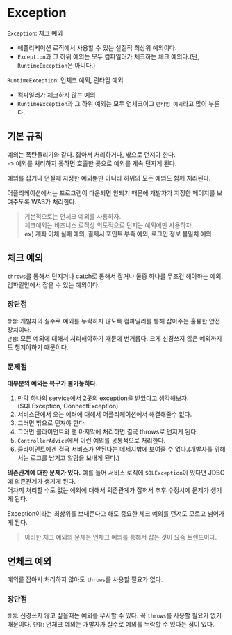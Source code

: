 # Exception

`Exception`: 체크 예외
- 애플리케이션 로직에서 사용할 수 있는 실질적 최상위 예외이다. 
- `Exception`과 그 하위 예외는 모두 컴파일러가 체크하는 체크 예외다.(단, `RuntimeException`은 아니다.)

`RuntimeException`: 언체크 예외, 런타임 예외
- 컴파일러가 체크하지 않는 예외
- `RuntimeException`과 그 하위 예외는 모두 언체크이고 `런타임 예외`라고 많이 부른다.


## 기본 규칙
예외는 폭탄돌리기와 같다. 잡아서 처리하거나, 밖으로 던져야 한다.  
-> 예외를 처리하지 못하면 호출한 곳으로 예외를 계속 던지게 된다.  

예외를 잡거나 던질때 지정한 예외뿐만 아니라 하위의 모든 예외도 함께 처리된다.  

어플리케이션에서는 프로그램이 다운되면 안되기 때문에 개발자가 지정한 페이지를 보여주도록 WAS가 처리한다.  

> 기본적으로는 언체크 예외를 사용하자.  
> 체크예외는 비즈니스 로직상 의도적으로 던지는 예외에만 사용하자.  
> **ex) 계좌 이체 실패 예외, 결제시 포인트 부족 예외, 로그인 정보 불일치 예외**


## 체크 예외

`throws`를 통해서 던지거나 catch로 통해서 잡거나 둘중 하나를 무조건 해야하는 예외. 
컴파일안에서 잡을 수 있는 예외이다.

### 장단점
`장점`: 개발자의 실수로 예외를 누락하지 않도록 컴파일러를 통해 잡아주는 훌륭한 안전 장치이다.  
`단점`: 모든 예외에 대해서 처리해야하기 때문에 번거롭다. 크게 신경쓰지 않은 예외까지도 챙겨야하기 때문이다.  

### 문제점
**대부분의 예외는 복구가 불가능하다.**
1. 만약 하나의 service에서 2곳의 exception을 받았다고 생각해보자.(SQLException, ConnectException)   
2. 서비스단에서 오는 에러에 대해서 어플리케이션에서 해결해줄수 없다.  
3. 그러면 밖으로 던져야 한다.  
4. 그러면 클라이언트와 맨 마지막에 처리하면 결국 throws로 던지게 된다.
5. `ControllerAdvice`에서 이런 예외를 공통적으로 처리한다.
6. 클라이언트에겐 결국 서비스가 안된다는 메세지밖에 보여줄 수 없다.(개발자를 위해서는 로그를 남기고 알람을 보내게 된다.)
  

**의존관계에 대한 문제가 있다.**
예를 들어 서비스 로직에 `SQLException`이 있다면 JDBC에 의존관계가 생기게 된다.   
어차피 처리할 수도 없는 예외에 대해서 의존관계가 잡혀서 추후 수정시에 문제가 생기게 된다.  

Exception이라는 최상위를 보내준다고 해도 중요한 체크 예외를 던져도 모르고 넘어가게 된다.

> 이러한 체크 예외의 문제는 언체크 예외를 통해서 잡는 것이 요즘 트렌드이다.


## 언체크 예외

예외를 잡아서 처리하지 않아도 `throws`를 사용할 필요가 없다.  

### 장단점
`장점`: 신경쓰지 않고 싶을때는 예외를 무시할 수 있다. 꼭 `throws`를 사용할 필요가 없기 때문이다.
`단점`: 언체크 예외는 개발자가 실수로 예외를 누락할 수 있다는 점이 있다.
